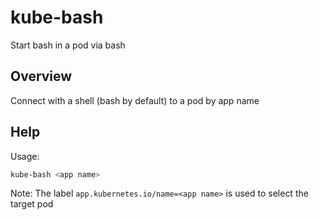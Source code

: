 # kube-bash

Start bash in a pod via bash

## Overview

Connect with a shell (bash by default) to a pod by app name



## Help

Usage:

```bash
kube-bash <app name>
```

Note: The label `app.kubernetes.io/name=<app name>` is used to select the target pod
